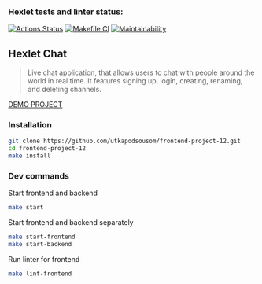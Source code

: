 ### Hexlet tests and linter status:
[![Actions Status](https://github.com/utkapodsousom/frontend-project-12/workflows/hexlet-check/badge.svg)](https://github.com/utkapodsousom/frontend-project-12/actions)
[![Makefile CI](https://github.com/utkapodsousom/frontend-project-12/actions/workflows/makefile.yml/badge.svg)](https://github.com/utkapodsousom/frontend-project-12/actions/workflows/makefile.yml)
[![Maintainability](https://api.codeclimate.com/v1/badges/c53dd5e5d2706877efdc/maintainability)](https://codeclimate.com/github/utkapodsousom/frontend-project-12/maintainability)

## Hexlet Chat
> Live chat application, that allows users to chat with people around the world in real time. It features signing up, login, creating, renaming, and deleting channels.

[DEMO PROJECT](https://frontend-project-12-production-b23b.up.railway.app/)

### Installation
```sh
git clone https://github.com/utkapodsousom/frontend-project-12.git
cd frontend-project-12
make install
```

### Dev commands
Start frontend and backend
```sh
make start
```

Start frontend and backend separately
```sh
make start-frontend
make start-backend
```

Run linter for frontend
```sh
make lint-frontend
```